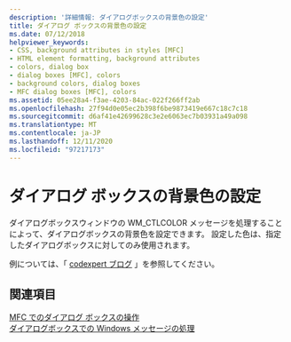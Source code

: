 ```yaml
---
description: '詳細情報: ダイアログボックスの背景色の設定'
title: ダイアログ ボックスの背景色の設定
ms.date: 07/12/2018
helpviewer_keywords:
- CSS, background attributes in styles [MFC]
- HTML element formatting, background attributes
- colors, dialog box
- dialog boxes [MFC], colors
- background colors, dialog boxes
- MFC dialog boxes [MFC], colors
ms.assetid: 05ee28a4-f3ae-4203-84ac-022f266ff2ab
ms.openlocfilehash: 27f94d0e05ec2b398f6be9873419e667c18c7c18
ms.sourcegitcommit: d6af41e42699628c3e2e6063ec7b03931a49a098
ms.translationtype: MT
ms.contentlocale: ja-JP
ms.lasthandoff: 12/11/2020
ms.locfileid: "97217173"
---
```

# <a name="setting-the-dialog-boxs-background-color"></a>ダイアログ ボックスの背景色の設定

ダイアログボックスウィンドウの WM_CTLCOLOR メッセージを処理することによって、ダイアログボックスの背景色を設定できます。 設定した色は、指定したダイアログボックスに対してのみ使用されます。

例については、「 [codexpert ブログ](https://codexpert.ro/blog/2013/03/13/painting-the-dialog-backround/) 」を参照してください。

## <a name="see-also"></a>関連項目

[MFC でのダイアログ ボックスの操作](../mfc/life-cycle-of-a-dialog-box.md)<br/>
[ダイアログボックスでの Windows メッセージの処理](../mfc/handling-windows-messages-in-your-dialog-box.md)
